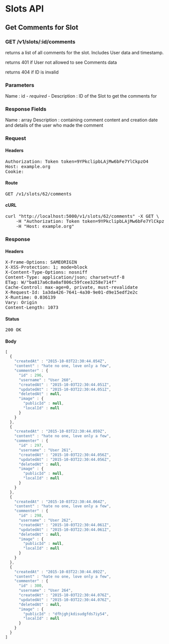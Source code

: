 # Slots API

## Get Comments for Slot

### GET /v1/slots/:id/comments

returns a list of all comments for the slot. Includes User data and timestamp.

returns 401 if User not allowed to see Comments data

returns 404 if ID is invalid

### Parameters

Name : id *- required -*
Description : ID of the Slot to get the comments for


### Response Fields

Name : array
Description : containing comment content and creation date and details of the user who made the comment

### Request

#### Headers

<pre>Authorization: Token token=9YPkclipbLAjMw6bFe7YlCkpzO4
Host: example.org
Cookie: </pre>

#### Route

<pre>GET /v1/slots/62/comments</pre>

#### cURL

<pre class="request">curl &quot;http://localhost:5000/v1/slots/62/comments&quot; -X GET \
	-H &quot;Authorization: Token token=9YPkclipbLAjMw6bFe7YlCkpzO4&quot; \
	-H &quot;Host: example.org&quot;</pre>

### Response

#### Headers

<pre>X-Frame-Options: SAMEORIGIN
X-XSS-Protection: 1; mode=block
X-Content-Type-Options: nosniff
Content-Type: application/json; charset=utf-8
ETag: W/&quot;ba817a6c8a0af806c59fcee3258e714f&quot;
Cache-Control: max-age=0, private, must-revalidate
X-Request-Id: 1a3da426-7641-4a30-9e01-d9e15edf2e2c
X-Runtime: 0.036139
Vary: Origin
Content-Length: 1073</pre>

#### Status

<pre>200 OK</pre>

#### Body

```javascript
[
  {
    "createdAt" : "2015-10-03T22:30:44.054Z",
    "content" : "hate no one, love only a few",
    "commenter" : {
      "id" : 296,
      "username" : "User 260",
      "createdAt" : "2015-10-03T22:30:44.051Z",
      "updatedAt" : "2015-10-03T22:30:44.051Z",
      "deletedAt" : null,
      "image" : {
        "publicId" : null,
        "localId" : null
      }
    }
  },
  {
    "createdAt" : "2015-10-03T22:30:44.059Z",
    "content" : "hate no one, love only a few",
    "commenter" : {
      "id" : 297,
      "username" : "User 261",
      "createdAt" : "2015-10-03T22:30:44.056Z",
      "updatedAt" : "2015-10-03T22:30:44.056Z",
      "deletedAt" : null,
      "image" : {
        "publicId" : null,
        "localId" : null
      }
    }
  },
  {
    "createdAt" : "2015-10-03T22:30:44.064Z",
    "content" : "hate no one, love only a few",
    "commenter" : {
      "id" : 298,
      "username" : "User 262",
      "createdAt" : "2015-10-03T22:30:44.061Z",
      "updatedAt" : "2015-10-03T22:30:44.061Z",
      "deletedAt" : null,
      "image" : {
        "publicId" : null,
        "localId" : null
      }
    }
  },
  {
    "createdAt" : "2015-10-03T22:30:44.092Z",
    "content" : "hate no one, love only a few",
    "commenter" : {
      "id" : 300,
      "username" : "User 264",
      "createdAt" : "2015-10-03T22:30:44.076Z",
      "updatedAt" : "2015-10-03T22:30:44.076Z",
      "deletedAt" : null,
      "image" : {
        "publicId" : "dfhjghjkdisudgfds7iy54",
        "localId" : null
      }
    }
  }
]
```
